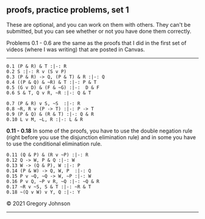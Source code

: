 ## proofs, practice problems, set 1

These are optional, and you can work on them with others. They can't be submitted, but you can see whether or not you have done them correctly.

Problems 0.1 - 0.6 are the same as the proofs that I did in the first set of videos (where I was writing) that are posted in Canvas. 

---

~~~{.ProofChecker .JohnsonSL options="fonts tabindent render" guides="fitch" submission="none"}
0.1 (P & R) & T :|-: R
0.2 S :|-: R v (S v P)
0.3 (P & R) -> Q, (P & T) & R :|-: Q
0.4 ((P & Q) & ~R) & T :|-: P & T
0.5 (G v D) & (F & ~G) :|-:  D & F
0.6 S & T, Q v R, ~R :|-: Q & T
~~~

~~~{.ProofChecker .JohnsonSL options="fonts tabindent render" guides="fitch" submission="none"}
0.7 (P & R) v S, ~S  :|-: R
0.8 ~R, R v (P -> T) :|-: P -> T
0.9 (P & Q) & (R & T) :|-: Q & R
0.10 L v M, ~L, R :|-: L & R
~~~

**0.11 - 0.18**  In some of the proofs, you have to use the double negation rule (right before you use the disjunction elimination rule) and in some you have to use the conditional elimination rule.

~~~{.ProofChecker .JohnsonSL options="fonts tabindent render" guides="fitch" submission="none"}
0.11 (Q & P) & (R v ~P) :|-: R
0.12 Q -> W, P & Q :|-: W
0.13 W -> (Q & P), W :|-: P
0.14 (P & W) -> Q, W, P  :|-: Q
0.15 P v ~Q, ~Q -> W, ~P :|-: W
0.16 P v Q, ~P v R, ~Q :|-: ~Q & R
0.17 ~R v ~S, S & T :|-: ~R & T
0.18 ~(Q v W) v Y, Q :|-: Y
~~~

&copy; 2021 Gregory Johnson 

---
